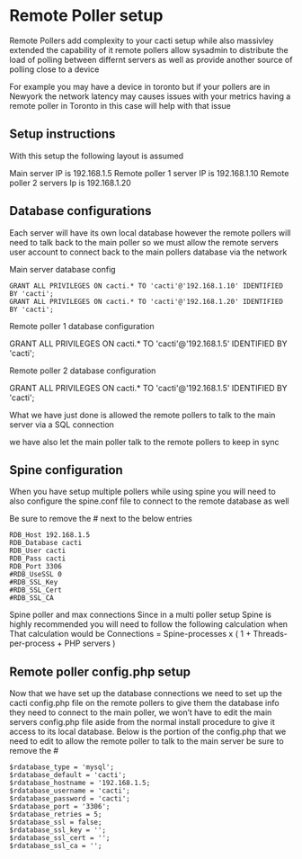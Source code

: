 # Remote Poller setup

Remote Pollers add complexity to your cacti setup while also massivley extended the capability of it 
remote pollers allow sysadmin to distribute the load of polling between differnt servers as well as provide
another source of polling close to a device

For example you may have a device in toronto but if your pollers are in Newyork the network latency may causes issues with your metrics
having a remote poller in Toronto in this case will help with that issue

## Setup instructions

With this setup the following layout is assumed

Main server IP is 192.168.1.5
Remote poller 1 server IP is 192.168.1.10
Remote poller 2 servers Ip is 192.168.1.20


## Database configurations

Each server will have its own local database however the remote pollers will need to talk back to the main poller so we must allow the remote servers
user account to connect back to the main pollers database via the network


Main server database config
```
GRANT ALL PRIVILEGES ON cacti.* TO 'cacti'@'192.168.1.10' IDENTIFIED BY 'cacti';
GRANT ALL PRIVILEGES ON cacti.* TO 'cacti'@'192.168.1.20' IDENTIFIED BY 'cacti';
```

Remote poller 1 database configuration

GRANT ALL PRIVILEGES ON cacti.* TO 'cacti'@'192.168.1.5' IDENTIFIED BY 'cacti';

Remote poller 2 database configuration

GRANT ALL PRIVILEGES ON cacti.* TO 'cacti'@'192.168.1.5' IDENTIFIED BY 'cacti';

What we have just done is allowed the remote pollers to talk to the main server via a SQL connection

we have also let the main poller talk to the remote pollers to keep in sync


## Spine configuration


When you have setup multiple pollers while using spine you will need to also configure the spine.conf file to connect to the remote database as well

Be sure to remove the # next to the below entries
```
RDB_Host 192.168.1.5
RDB_Database cacti
RDB_User cacti
RDB_Pass cacti
RDB_Port 3306
#RDB_UseSSL 0
#RDB_SSL_Key
#RDB_SSL_Cert
#RDB_SSL_CA
```
 
Spine poller and max connections
Since in a multi poller setup Spine is highly recommended you will need to follow the following calculation when
That  calculation would be
Connections = Spine-processes x ( 1 + Threads-per-process  + PHP servers )


## Remote poller config.php  setup

Now that we have set up the database connections we need to set up the cacti config.php file on the remote pollers to give them the database info they need to connect to the main poller,
we won’t have to edit the main servers config.php file aside from the normal install procedure to give it access to its local database.
Below is the portion of the config.php that we need to edit to allow the remote poller to talk to the main server  be sure to remove the #
```
$rdatabase_type = 'mysql';
$rdatabase_default = 'cacti';
$rdatabase_hostname = '192.168.1.5;
$rdatabase_username = 'cacti';
$rdatabase_password = 'cacti';
$rdatabase_port = '3306';
$rdatabase_retries = 5;
$rdatabase_ssl = false;
$rdatabase_ssl_key = '';
$rdatabase_ssl_cert = '';
$rdatabase_ssl_ca = '';
```

